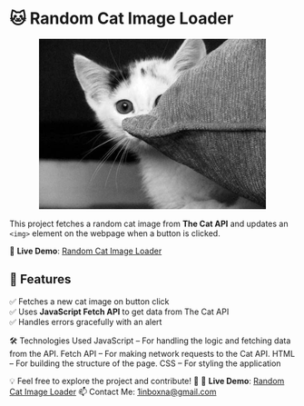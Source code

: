 # 🐱 Random Cat Image Loader
<p align="center">
  <img src="img/Screenshot_6.png" alt="Image 1" width="400" height="300">

</p>

This project fetches a random cat image from **The Cat API** and updates an `<img>` element on the webpage when a button is clicked.

🔗 **Live Demo**: [Random Cat Image Loader](https://alexsand-r.github.io/just-a--cat/)

## 📌 Features

✅ Fetches a new cat image on button click  
✅ Uses **JavaScript Fetch API** to get data from The Cat API  
✅ Handles errors gracefully with an alert  



🛠️ Technologies Used
JavaScript – For handling the logic and fetching data from the API.
Fetch API – For making network requests to the Cat API.
HTML – For building the structure of the page.
CSS – For styling the application

   💡 Feel free to explore the project and contribute! 🚀
🔗 **Live Demo**: [Random Cat Image Loader](https://alexsand-r.github.io/just-a--cat/)
📫 Contact Me:
1inboxna@gmail.com
